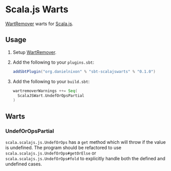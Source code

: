 # Scala.js Warts

[WartRemover](https://github.com/wartremover/wartremover) warts for [Scala.js](https://www.scala-js.org/).

## Usage

1. Setup [WartRemover](https://github.com/wartremover/wartremover).
2. Add the following to your `plugins.sbt`:

    ```scala
    addSbtPlugin("org.danielnixon" % "sbt-scalajswarts" % "0.1.0")
    ```

3. Add the following to your `build.sbt`:
    ```scala
    wartremoverWarnings ++= Seq(
      ScalaJSWart.UndefOrOpsPartial
   )
    ```

## Warts

### UndefOrOpsPartial

`scala.scalajs.js.UndefOrOps` has a `get` method which will throw if the value is undefined. The program should be refactored to use `scala.scalajs.js.UndefOrOps#getOrElse` or `scala.scalajs.js.UndefOrOps#fold` to explicitly handle both the defined and undefined cases.